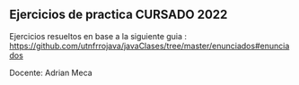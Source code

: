 
Ejercicios de practica CURSADO 2022 
-----------------------------------
Ejercicios resueltos en base a la siguiente guia : https://github.com/utnfrrojava/javaClases/tree/master/enunciados#enunciados

Docente: Adrian Meca
